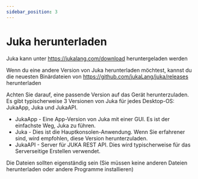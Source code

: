 ```yaml
---
sidebar_position: 3
---
```


# Juka herunterladen
Juka kann unter https://jukalang.com/download heruntergeladen werden

Wenn du eine andere Version von Juka herunterladen möchtest, kannst du die neuesten Binärdateien von https://github.com/jukaLang/juka/releases herunterladen

Achten Sie darauf, eine passende Version auf das Gerät herunterzuladen. Es gibt typischerweise 3 Versionen von Juka für jedes Desktop-OS: JukaApp, Juka und JukaAPI.

- JukaApp - Eine App-Version von Juka mit einer GUI. Es ist der einfachste Weg, Juka zu führen.
- Juka - Dies ist die Hauptkonsolen-Anwendung. Wenn Sie erfahrener sind, wird empfohlen, diese Version herunterzuladen.
- JukaAPI - Server für JUKA REST API. Dies wird typischerweise für das Serverseitige Erstellen verwendet.

Die Dateien sollten eigenständig sein (Sie müssen keine anderen Dateien herunterladen oder andere Programme installieren)
